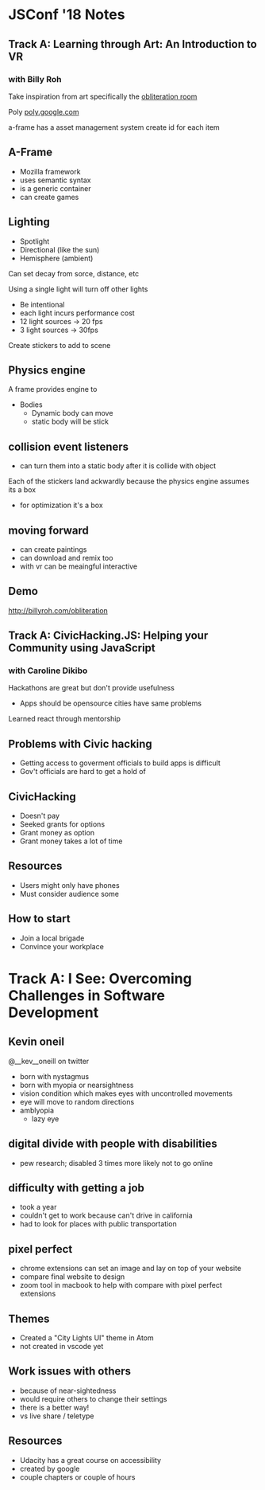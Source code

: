 # JSConf '18 Notes

## Track A: Learning through Art: An Introduction to VR
### with Billy Roh

Take inspiration from art specifically the [obliteration room](https://play.qagoma.qld.gov.au/looknowseeforever/works/obliteration_room/)

Poly [poly.google.com](poly.google.com)

a-frame has a asset management system
create id for each item

## A-Frame
- Mozilla framework
- uses semantic syntax
- <a-entity> is a generic container
- can create games

## Lighting

- Spotlight
- Directional (like the sun)
- Hemisphere (ambient)

Can set decay from sorce, distance, etc

Using a single light will turn off other lights
- Be intentional
- each light incurs performance cost
- 12 light sources -> 20 fps
- 3 light sources -> 30fps

Create stickers to add to scene

## Physics engine
A frame provides engine to 
- Bodies
  - Dynamic body can move
  - static body will be stick

## collision event listeners
- can turn them into a static body after it is collide with object

Each of the stickers land ackwardly because the physics engine assumes its a box
- for optimization it's a box

## moving forward
- can create paintings
- can download and remix too
- with vr can be meaingful interactive

## Demo

http://billyroh.com/obliteration

## Track A: CivicHacking.JS: Helping your Community using JavaScript
### with Caroline Dikibo

Hackathons are great but don't provide usefulness
- Apps should be opensource cities have same problems

Learned react through mentorship

## Problems with Civic hacking
- Getting access to goverment officials to build apps is difficult
- Gov't officials are hard to get a hold of

## CivicHacking
- Doesn't pay
- Seeked grants for options
- Grant money as option
- Grant money takes a lot of time

## Resources
- Users might only have phones
- Must consider audience some 

## How to start
- Join a local brigade
- Convince your workplace


# Track A: I See: Overcoming Challenges in Software Development
## Kevin oneil

@__kev__oneill on twitter

- born with nystagmus
- born with myopia or nearsightness
- vision condition which makes eyes with uncontrolled movements
- eye will move to random directions
- amblyopia 
  - lazy eye

## digital divide with people with disabilities
- pew research; disabled 3 times more likely not to go online

## difficulty with getting a job
- took a year
- couldn't get to work because can't drive in california
- had to look for places with public transportation

## pixel perfect
- chrome extensions can set an image and lay on top of your website
- compare final website to design
- zoom tool in macbook to help with compare with pixel perfect extensions

## Themes
- Created a "City Lights UI" theme in Atom
- not created in vscode yet

## Work issues with others
- because of near-sightedness
- would require others to change their settings
- there is a better way!
- vs live share / teletype

## Resources
- Udacity has a great course on accessibility
- created by google
- couple chapters or couple of hours






